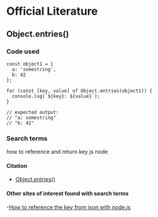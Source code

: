 # Official Literature
## Object.entries()

### Code used

```
const object1 = {
  a: 'somestring',
  b: 42
};

for (const [key, value] of Object.entries(object1)) {
  console.log(`${key}: ${value}`);
}

// expected output:
// "a: somestring"
// "b: 42"

```

### Search terms
how to reference and return key js node

#### Citation

- [Object.entries()](https://developer.mozilla.org/en-US/docs/Web/JavaScript/Reference/Global_Objects/Object/entries)

#### Other sites of interest found with search terms
-[How to reference the key from json with node.js](https://stackoverflow.com/questions/53366200/how-to-reference-the-key-from-json-with-node-js)

